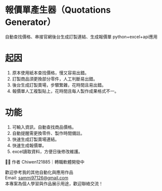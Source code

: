 # 報價單產生器（Quotations Generator）
自動查找價格、串接官網後台生成訂製連結、生成報價單
python+excel+api應用

# 起因
1. 原本使用紙本查找價格，慢又容易出錯。
2. 訂製商品須更換部分零件，人工判斷易出錯。
3. 後台生成訂製賣場，步驟繁雜，花時間且易出錯。
4. 報價單人工複製貼上，花時間且每人製作成果格式不一。

# 功能
1. 可輸入資訊，自動查找商品價格。
2. 自動提醒需更換零件、製作時間備註。
3. 快速生成訂製賣場連結。
4. 快速生成報價單。
5. excel讀取資料，方便日後修改維護。

🧑‍💻 作者
Chiwen121885｜轉職軟體開發中

歡迎參考我的其他自動化與應用作品  
Email: sammi97126@gmail.com  
本專案為個人學習與作品展示用途，歡迎聯絡交流！


